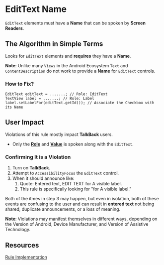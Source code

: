 # EditText Name

`EditText` elements must have a **Name** that can be spoken by **Screen Readers**.

## The Algorithm in Simple Terms

Looks for `EditText` elements and **requires** they have a **Name**. 

**Note**: Unlike many `Views` in the Android Ecosystem `Text` and `ContentDescription` do not work 
to provide a **Name** for `EditText` controls.

### How to Fix?

```
EditText editText = .......; // Role: EditText
TextView label = .......; // Role: Label
label.setLabelFor(editText.getId()); // Associate the Checkbox with its Name
```

## User Impact

Violations of this rule mostly impact **TalkBack** users. 

- Only the [**Role**](name-role-value.md#Role) and [**Value**](name-role-value.md#Value) is
spoken along with the `EditText`.

### Confirming It is a Violation

1. Turn on **TalkBack**.
2. Attempt to `AccessibilityFocus` the `EditText` control.
3. When it should announce like:
    1. Quote: Entered text, EDIT TEXT for A visible label.
    2. This rule is specifically looking for "for A visible label."

Both of the itmes in step 3 may happen, but even in isolation, both of these events are confusing to the
user and can result in **entered text** not being shared, duplicate announcements, or a loss of meaning.

**Note**: Violations may manifest themselves in different ways, depending on the Version of Android, 
Device Manufacturer, and Version of Assistive Technology.

## Resources

[Rule Implementation](https://github.com/dequelabs/axe-android/blob/5cbbddd48be53af11c82406d670dd199a5548f3b/src/main/java/com/deque/axe/android/rules/hierarchy/EditTextName.java)
